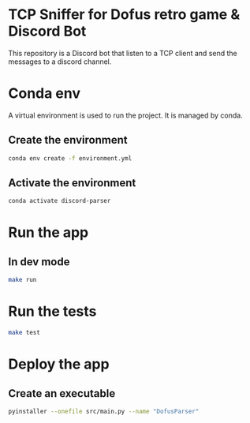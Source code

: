 # TCP Sniffer for Dofus retro game & Discord Bot

This repository is a Discord bot that listen to a TCP client and send the messages to a discord channel.

# Conda env

A virtual environment is used to run the project. It is managed by conda.

## Create the environment

```bash
conda env create -f environment.yml
```

## Activate the environment

```bash
conda activate discord-parser
```

# Run the app 

## In dev mode
```bash
make run
```

# Run the tests

```bash
make test
```

# Deploy the app

## Create an executable

```bash
pyinstaller --onefile src/main.py --name "DofusParser"
```

